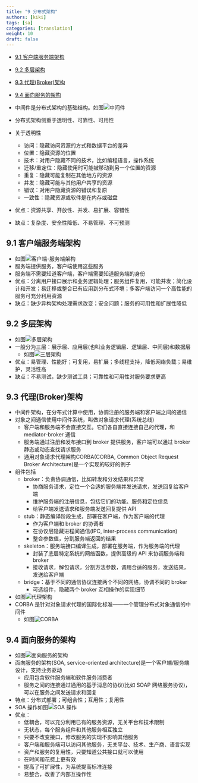 ```yaml
---
title: "9 分布式架构"
authors: [kiki]
tags: [sa]
categories: [translation]
weight: 10
draft: false
---
```


- [9.1 客户端服务端架构](#91-%e5%ae%a2%e6%88%b7%e7%ab%af%e6%9c%8d%e5%8a%a1%e7%ab%af%e6%9e%b6%e6%9e%84)
- [9.2 多层架构](#92-%e5%a4%9a%e5%b1%82%e6%9e%b6%e6%9e%84)
- [9.3 代理(Broker)架构](#93-%e4%bb%a3%e7%90%86broker%e6%9e%b6%e6%9e%84)
- [9.4 面向服务的架构](#94-%e9%9d%a2%e5%90%91%e6%9c%8d%e5%8a%a1%e7%9a%84%e6%9e%b6%e6%9e%84)

- 中间件是分布式架构的基础结构。如图![中间件](ref/concepts_distributed_architecture.jpg)
- 分布式架构侧重于透明性、可靠性、可用性
- 关于透明性
  - 访问：隐藏访问资源的方式和数据平台的差异
  - 位置：隐藏资源的位置
  - 技术：对用户隐藏不同的技术，比如编程语言，操作系统
  - 迁移/重定位：隐藏使用时可能被移动到另一个位置的资源
  - 重复：隐藏可能复制在其他地方的资源
  - 并发：隐藏可能与其他用户共享的资源
  - 错误：对用户隐藏资源的错误和复原
  - 一致性：隐藏资源或软件是在内存或磁盘
- 优点：资源共享、开放性、并发、易扩展、容错性
- 缺点：复杂度、安全性降低、不易管理、不可预测

## 9.1 客户端服务端架构

- 如图![客户端-服务端架构](ref/two_tier_client_server_architecture.jpg)
- 服务端提供服务，客户端使用这些服务
- 服务端不需要知道客户端，客户端需要知道服务端的身份
- 优点：分离用户接口展示和业务逻辑处理；服务组件复用，可能并发；简化设计和开发；易迁移或整合已有应用到分布式环境；多客户端访问一个高性能的服务可充分利用资源
- 缺点：缺少异构架构处理需求改变；安全问题；服务的可用性和扩展性降低

## 9.2 多层架构

- 如图![多层架构](ref/n_tier_architecture.jpg)
- 一般分为三层：展示层、应用层(也叫业务逻辑层、逻辑层、中间层)和数据层
  - 如图![三层架构](ref/data_tier.jpg)
- 优点：易管理、性能好；可复用，易扩展；多线程支持，降低网络负载；易维护，灵活性高
- 缺点：不易测试，缺少测试工具；可靠性和可用性对服务要求更高

## 9.3 代理(Broker)架构

- 中间件架构，在分布式计算中使用，协调注册的服务端和客户端之间的通信
- 对象之间通信使用中间件系统，叫做对象请求代理(系统总线)
  - 客户端和服务端不会直接交互。它们各自直接连接自己的代理，和 mediator-broker 通信
  - 服务端通过注册和发布接口到 broker 提供服务，客户端可以通过 broker 静态或动态查找请求服务
  - 通用对象请求代理架构CORBA(CORBA, Common Object Request Broker Architecture)是一个实现的较好的例子
- 组件包括
  - broker：负责协调通信，比如转发和分发结果和异常
    - 协商服务请求，定位一个合适的服务端并发送请求，发送回复给客户端
    - 维护服务端的注册信息，包括它们的功能、服务和定位信息
    - 给客户端发送请求和服务端发送回复提供 API
  - stub：静态编译阶段生成，部署在客户端，作为客户端的代理
    - 作为客户端和 broker 的协调者
    - 在协议层隐藏进程间通信(IPC, inter-process communication)
    - 整合参数值，分割服务端返回的结果
  - skeleton：服务端接口编译生成，部署在服务端，作为服务端的代理
    - 封装了底层特定系统的网络函数，提供高级的 API 来协调服务端和 broker
    - 接收请求，解包请求，分割方法参数，调用合适的服务，发送结果，发送给客户端
  - bridge：基于不同的通信协议连接两个不同的网络，协调不同的 broker
    - 可选组件，隐藏两个 broker 互相操作的实现细节
- 如图![代理架构](ref/broker_model.jpg)
- CORBA 是针对对象请求代理的国际化标准——一个管理分布式对象通信的中间件
  - 如图![CORBA](ref/corba_architecture.jpg)

## 9.4 面向服务的架构

- 如图![面向服务的架构](ref/soa.jpg)
- 面向服务的架构(SOA, service-oriented architecture)是一个客户端/服务端设计，支持业务驱动
  - 应用包含软件服务端和软件服务消费者
  - 服务之间的连接通过通用的基于消息的协议(比如 SOAP 网络服务协议)，可以在服务之间发送请求和回复
- 特点：分布式部署；可组合性；互用性；复用性
- SOA 操作如图![SOA 操作](ref/soa_operations.jpg)
- 优点：
  - 低耦合，可以充分利用已有的服务资源，无关平台和技术限制
  - 无状态，每个服务组件和其他服务相互独立
  - 只要不改变接口，修改服务的实现不影响其他服务
  - 客户端和服务端可以访问其他服务，无关平台、技术、生产商、语言实现
  - 资产和服务的复用性，只要知道公共接口就可以使用
  - 在时间和花费上更有效
  - 提高了可扩展性，为系统提高标准连接
  - 易整合，改善了内部互操作性
